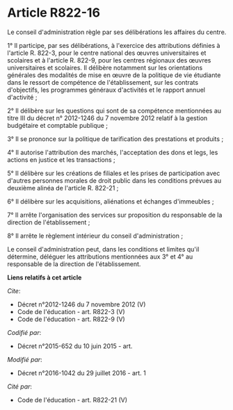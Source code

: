 # Article R822-16

Le conseil d'administration règle par ses délibérations les affaires du centre. 

1° Il participe, par ses délibérations, à l'exercice des attributions définies à l'article R. 822-3, pour le centre national
des œuvres universitaires et scolaires et à l'article R. 822-9, pour les centres régionaux des œuvres universitaires et
scolaires. Il délibère notamment sur les orientations générales des modalités de mise en œuvre de la politique de vie
étudiante dans le ressort de compétence de l'établissement, sur les contrats d'objectifs, les programmes généraux d'activités
et le rapport annuel d'activité ; 

2° Il délibère sur les questions qui sont de sa compétence mentionnées au titre III du décret n° 2012-1246 du 7 novembre 2012
relatif à la gestion budgétaire et comptable publique ; 

3° Il se prononce sur la politique de tarification des prestations et produits ; 

4° Il autorise l'attribution des marchés, l'acceptation des dons et legs, les actions en justice et les transactions ; 

5° Il délibère sur les créations de filiales et les prises de participation avec d'autres personnes morales de droit public
dans les conditions prévues au deuxième alinéa de l'article R. 822-21 ; 

6° Il délibère sur les acquisitions, aliénations et échanges d'immeubles ; 

7° Il arrête l'organisation des services sur proposition du responsable de la direction de l'établissement ; 

8° Il arrête le règlement intérieur du conseil d'administration ; 

Le conseil d'administration peut, dans les conditions et limites qu'il détermine, déléguer les attributions mentionnées aux
3° et 4° au responsable de la direction de l'établissement.

**Liens relatifs à cet article**

_Cite_:

  - Décret n°2012-1246 du 7 novembre 2012 (V)
  - Code de l'éducation - art. R822-3 (V)
  - Code de l'éducation - art. R822-9 (V)

_Codifié par_:

  - Décret n°2015-652 du 10 juin 2015 - art.

_Modifié par_:

  - Décret n°2016-1042 du 29 juillet 2016 - art. 1

_Cité par_:

  - Code de l'éducation - art. R822-21 (V)
